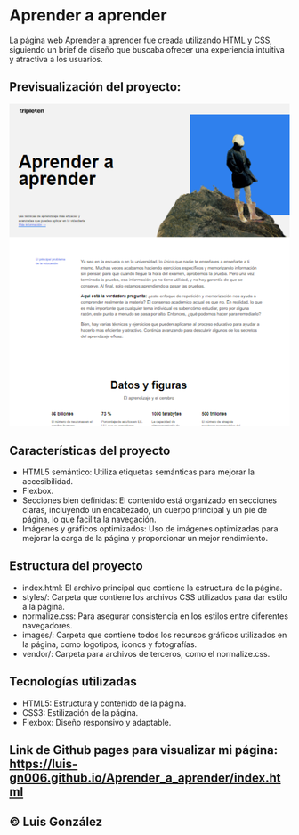 # Aprender a aprender

La página web Aprender a aprender fue creada utilizando HTML y CSS, siguiendo un brief de diseño que buscaba ofrecer una experiencia intuitiva y atractiva a los usuarios.

## Previsualización del proyecto:

![alt text](./images/preview.PNG)

## Características del proyecto

- HTML5 semántico: Utiliza etiquetas semánticas para mejorar la accesibilidad.
- Flexbox.
- Secciones bien definidas: El contenido está organizado en secciones claras, incluyendo un encabezado, un cuerpo principal y un pie de página, lo que facilita la navegación.
- Imágenes y gráficos optimizados: Uso de imágenes optimizadas para mejorar la carga de la página y proporcionar un mejor rendimiento.

## Estructura del proyecto

- index.html: El archivo principal que contiene la estructura de la página.
- styles/: Carpeta que contiene los archivos CSS utilizados para dar estilo a la página.
- normalize.css: Para asegurar consistencia en los estilos entre diferentes navegadores.
- images/: Carpeta que contiene todos los recursos gráficos utilizados en la página, como logotipos, iconos y fotografías.
- vendor/: Carpeta para archivos de terceros, como el normalize.css.

## Tecnologías utilizadas

- HTML5: Estructura y contenido de la página.
- CSS3: Estilización de la página.
- Flexbox: Diseño responsivo y adaptable.

## Link de Github pages para visualizar mi página: https://luis-gn006.github.io/Aprender_a_aprender/index.html

## © Luis González